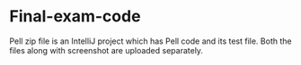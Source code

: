 # Final-exam-code


Pell zip file is an IntelliJ project which has Pell code and its test file. Both the files along with screenshot are uploaded separately.
